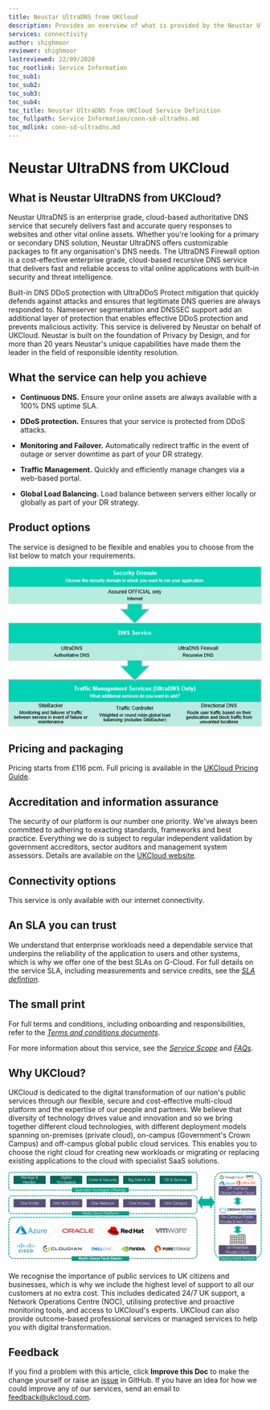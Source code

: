 ```yaml
---
title: Neustar UltraDNS from UKCloud
description: Provides an overview of what is provided by the Neustar UltraDNS from UKCloud service
services: connectivity
author: shighmoor
reviewer: shighmoor
lastreviewed: 22/09/2020
toc_rootlink: Service Information
toc_sub1: 
toc_sub2:
toc_sub3:
toc_sub4:
toc_title: Neustar UltraDNS from UKCloud Service Definition
toc_fullpath: Service Information/conn-sd-ultradns.md
toc_mdlink: conn-sd-ultradns.md
---
```


# Neustar UltraDNS from UKCloud

## What is Neustar UltraDNS from UKCloud?

Neustar UltraDNS is an enterprise grade, cloud-based authoritative DNS service that securely delivers fast and accurate query responses to websites and other vital online assets. Whether you're looking for a primary or secondary DNS solution, Neustar UltraDNS offers customizable packages to fit any organisation's DNS needs. The UltraDNS Firewall option is a cost-effective enterprise grade, cloud-based recursive DNS service that delivers fast and reliable access to vital online applications with built-in security and threat intelligence.

Built-in DNS DDoS protection with UltraDDoS Protect mitigation that quickly defends against attacks and ensures that legitimate DNS queries are always responded to. Nameserver segmentation and DNSSEC support add an additional layer of protection that enables effective DDoS protection and prevents malicious activity. This service is delivered by Neustar on behalf of UKCloud. Neustar is built on the foundation of Privacy by Design, and for more than 20 years Neustar's unique capabilities have made them the leader in the field of responsible identity resolution.

## What the service can help you achieve

- **Continuous DNS.** Ensure your online assets are always available with a 100% DNS uptime SLA.

- **DDoS protection.** Ensures that your service is protected from DDoS attacks.

- **Monitoring and Failover.** Automatically redirect traffic in the event of outage or server downtime as part of your DR strategy.

- **Traffic Management.** Quickly and efficiently manage changes via a web-based portal.

- **Global Load Balancing.** Load balance between servers either locally or globally as part of your DR strategy.

## Product options

The service is designed to be flexible and enables you to choose from the list below to match your requirements.

![Neustar UltraDNS from UKCloud product options](images/conn-ultradns-product-options-g12.png)

## Pricing and packaging

Pricing starts from £116 pcm. Full pricing is available in the [UKCloud Pricing Guide](https://ukcloud.com/pricing-guide).

## Accreditation and information assurance

The security of our platform is our number one priority. We've always been committed to adhering to exacting standards, frameworks and best practice. Everything we do is subject to regular independent validation by government accreditors, sector auditors and management system assessors. Details are available on the [UKCloud website](https://ukcloud.com/governance/).

## Connectivity options

This service is only available with our internet connectivity.

## An SLA you can trust

We understand that enterprise workloads need a dependable service that underpins the reliability of the application to users and other systems, which is why we offer one of the best SLAs on G-Cloud. For full details on the service SLA, including measurements and service credits, see the [*SLA defintion*](../other/other-ref-sla-definition.md).

## The small print

For full terms and conditions, including onboarding and responsibilities, refer to the [*Terms and conditions documents*](../other/other-ref-terms-and-conditions.md).

For more information about this service, see the [*Service Scope*](conn-sco-glb.md) and [*FAQs*](conn-faq-glb.md).

## Why UKCloud?

UKCloud is dedicated to the digital transformation of our nation's public services through our flexible, secure and cost-effective multi-cloud platform and the expertise of our people and partners. We believe that diversity of technology drives value and innovation and so we bring together different cloud technologies, with different deployment models spanning on-premises (private cloud), on-campus (Government's Crown Campus) and off-campus global public cloud services. This enables you to choose the right cloud for creating new workloads or migrating or replacing existing applications to the cloud with specialist SaaS solutions.

![UKCloud services](images/ukc-services-g12.png)

We recognise the importance of public services to UK citizens and businesses, which is why we include the highest level of support to all our customers at no extra cost. This includes dedicated 24/7 UK support, a Network Operations Centre (NOC), utilising protective and proactive monitoring tools, and access to UKCloud's experts. UKCloud can also provide outcome-based professional services or managed services to help you with digital transformation.

## Feedback

If you find a problem with this article, click **Improve this Doc** to make the change yourself or raise an [issue](https://github.com/UKCloud/documentation/issues) in GitHub. If you have an idea for how we could improve any of our services, send an email to <feedback@ukcloud.com>.
